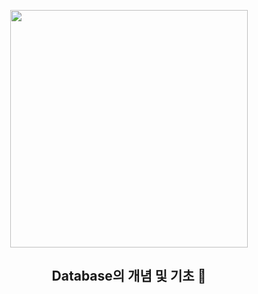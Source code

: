 <p align="center">
  <img src="https://velog.velcdn.com/images/taeha7b/post/8b9cf253-0b40-45f6-976d-daf0280fdb25/Data-dase.jpg" height="380">
  <h2 align="center">Database의 개념 및 기초 🌌</h2>
</p>
